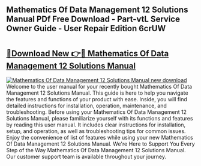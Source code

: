 ## Mathematics Of Data Management 12 Solutions Manual PDf Free Download - Part-vtL Service Owner Guide - User Repair Edition 6crUW

# <h2><a href="http://bc51424.oget.top/?id=Mathematics+Of+Data+Management+12+Solutions+Manual">🔗Download New 👉🔴 Mathematics Of Data Management 12 Solutions Manual</a></h2>

[![Mathematics Of Data Management 12 Solutions Manual new download](https://i.imgur.com/5g1atiW.png)](http://bc51424.oget.top/?id=Mathematics+Of+Data+Management+12+Solutions+Manual)
Welcome to the user manual for your recently bought Mathematics Of Data Management 12 Solutions Manual. This guide is here to help you navigate the features and functions of your product with ease. Inside, you will find detailed instructions for installation, operation, maintenance, and troubleshooting. Before using your Mathematics Of Data Management 12 Solutions Manual, please familiarize yourself with its functions and features by reading this user manual. It includes clear instructions for installation, setup, and operation, as well as troubleshooting tips for common issues. Enjoy the convenience of list of features while using your new Mathematics Of Data Management 12 Solutions Manual. We're Here to Support You Every Step of the Way Mathematics Of Data Management 12 Solutions Manual. Our customer support team is available throughout your journey.
